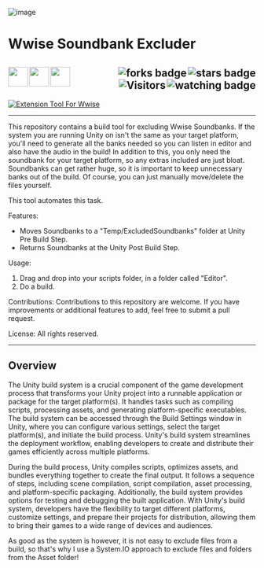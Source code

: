 ![image](https://github.com/JDSherbert/Wwise-Soundbank-Excluder/assets/43964243/032e759e-e554-423b-b644-f35935790958)


# Wwise Soundbank Excluder

<!-- Header Start -->
  <a href = "https://www.audiokinetic.com/en/"><img align="left" height="40" img width="40" src="https://simpleicons.org/wwise/white"> </a>
  <a href = "https://docs.unity.com/"> <img align="left" img height="40" img width="40" src="https://cdn.simpleicons.org/unity/white"> </a> 
  <a href = "https://learn.microsoft.com/en-us/dotnet/csharp"> <img align="left" img height="40" img width="40" src="https://cdn.simpleicons.org/csharp"> </a>
  <img align="right" alt="stars badge" src="https://img.shields.io/github/stars/jdsherbert/Wwise-Soundbank-Excluder"/>
  <img align="right" alt="forks badge" src="https://img.shields.io/github/forks/jdsherbert/Wwise-Soundbank-Excluder=Fork"/>
  <img align="right" alt="watching badge" src="https://img.shields.io/github/watchers/jdsherbert/Wwise-Soundbank-Excluder"/>
  <img align="right" alt="Visitors" src="https://visitor-badge.glitch.me/badge?page_id=github.com/jdsherbert/Wwise-Soundbank-Excluder"/>
  <br></br>
  -----------------------------------------------------------------------
  
  <a href="https://www.audiokinetic.com/en/"> 
  <img align="top" alt="Extension Tool For Wwise" src="https://img.shields.io/badge/Extension%20Tool%20For%20Wwise-00549F?style=for-the-badge&logo=wwise&logoColor=white&color=black&labelColor=00549F"> </a>
  
  -----------------------------------------------------------------------
This repository contains a build tool for excluding Wwise Soundbanks. If the system you are running Unity on isn't the same as your target platform, you'll need to generate all the banks needed so you can listen in editor and also have the audio in the build! In addition to this, you only need the soundbank for your target platform, so any extras included are just bloat. Soundbanks can get rather huge, so it is important to keep unnecessary banks out of the build. Of course, you can just manually move/delete the files yourself.

This tool automates this task.

Features:
- Moves Soundbanks to a "Temp/ExcludedSoundbanks" folder at Unity Pre Build Step.
- Returns Soundbanks at the Unity Post Build Step.

Usage:
1. Drag and drop into your scripts folder, in a folder called "Editor".
2. Do a build.

Contributions:
Contributions to this repository are welcome. If you have improvements or additional features to add, feel free to submit a pull request.

License:
All rights reserved.

 -----------------------------------------------------------------------
## Overview

The Unity build system is a crucial component of the game development process that transforms your Unity project into a runnable application or package for the target platform(s). It handles tasks such as compiling scripts, processing assets, and generating platform-specific executables. The build system can be accessed through the Build Settings window in Unity, where you can configure various settings, select the target platform(s), and initiate the build process. Unity's build system streamlines the deployment workflow, enabling developers to create and distribute their games efficiently across multiple platforms.

During the build process, Unity compiles scripts, optimizes assets, and bundles everything together to create the final output. It follows a sequence of steps, including scene compilation, script compilation, asset processing, and platform-specific packaging. Additionally, the build system provides options for testing and debugging the built application. With Unity's build system, developers have the flexibility to target different platforms, customize settings, and prepare their projects for distribution, allowing them to bring their games to a wide range of devices and audiences.

As good as the system is however, it is not easy to exclude files from a build, so that's why I use a System.IO approach to exclude files and folders from the Asset folder!

